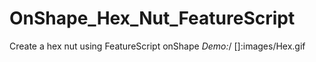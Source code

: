 # OnShape_Hex_Nut_FeatureScript
Create a hex nut using FeatureScript onShape
*Demo:*/
[]:images/Hex.gif
